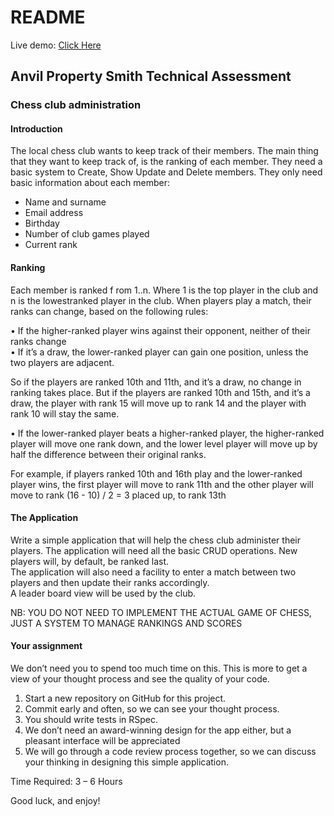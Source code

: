 # README

Live demo: [Click Here](https://anvil-technical-assessment.herokuapp.com/)

## Anvil Property Smith Technical Assessment
### Chess club administration

#### Introduction
The local chess club wants to keep track of their members. The main thing that they want to
keep track of, is the ranking of each member. They need a basic system to Create, Show
Update and Delete members.
They only need basic information about each member:
- Name and surname
- Email address
- Birthday
- Number of club games played
- Current rank

#### Ranking
Each member is ranked f rom 1..n. Where 1 is the top player in the club and n is the lowestranked player in the club.
When players play a match, their ranks can change, based on the following rules:  

• If the higher-ranked player wins against their opponent, neither of their ranks
change  
• If it’s a draw, the lower-ranked player can gain one position, unless the two players
are adjacent.  

So if the players are ranked 10th and 11th, and it’s a draw, no change in ranking
takes place. But if the players are ranked 10th and 15th, and it’s a draw, the player
with rank 15 will move up to rank 14 and the player with rank 10 will stay the same.  

• If the lower-ranked player beats a higher-ranked player, the higher-ranked player
will move one rank down, and the lower level player will move up by half the
difference between their original ranks.

For example, if players ranked 10th and 16th play and the lower-ranked player wins, the
first player will move to rank 11th and the other player will move to rank (16 - 10) / 2 = 3
placed up, to rank 13th

#### The Application
Write a simple application that will help the chess club administer their players. The
application will need all the basic CRUD operations.
New players will, by default, be ranked last.  
The application will also need a facility to enter a match between two players and then
update their ranks accordingly.  
A leader board view will be used by the club.

NB: YOU DO NOT NEED TO IMPLEMENT THE ACTUAL GAME OF CHESS, JUST A SYSTEM TO
MANAGE RANKINGS AND SCORES

#### Your assignment
We don’t need you to spend too much time on this. This is more to get a view of your
thought process and see the quality of your code.

1. Start a new repository on GitHub for this project.
2. Commit early and often, so we can see your thought process.
3. You should write tests in RSpec.
4. We don’t need an award-winning design for the app either, but a pleasant interface
   will be appreciated
5. We will go through a code review process together, so we can discuss your thinking
   in designing this simple application.

Time Required: 3 – 6 Hours

Good luck, and enjoy!